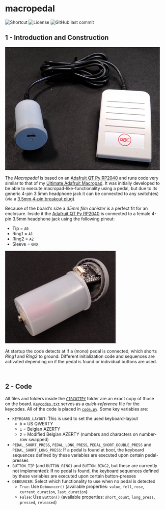 # macropedal

![Shortcut](https://img.shields.io/badge/website-macropedal.brechtve.be-yellow)
![License](https://img.shields.io/badge/licence-MIT-blue)
![GitHub last commit](https://img.shields.io/github/last-commit/Fescron/macropedal.svg)

## 1 - Introduction and Construction

<img src="img/pedal.png" height=400 alt="Macropedal">

The *Macropedal* is based on an [Adafruit QT Py RP2040](https://www.adafruit.com/product/4900) and runs code very similar to that of my [Ultimate Adafruit Macropad](https://github.com/Fescron/Ultimate_Adafruit_MacroPad). It was initially developed to be able to execute macropad-like-functionality using a pedal, but due to its generic 4-pin 3.5mm headphone jack it can be connected to any switch(es) (via a [3.5mm 4-pin breakout plug](https://www.adafruit.com/product/2914)).

Because of the board's size a *35mm film canister* is a perfect fit for an enclosure. Inside it the [Adafruit QT Py RP2040](https://www.adafruit.com/product/4900) is connected to a female 4-pin 3.5mm headphone jack using the following pinout:

- Tip = `A0`
- Ring1 = `A1`
- Ring2 = `A2`
- Sleeve = `GND`

<img src="img/casing.png" height=300 alt="35mm film canister as a casing">

At startup the code detects at if a (mono) pedal is connected, which shorts *Ring1* and *Ring2* to ground. Different initialization code and sequences are activated depending on if the pedal is found or individual buttons are used.

<br/>

## 2 - Code

All files and folders inside the [`CIRCUITPY`](CIRCUITPY/) folder are an exact copy of those on the board. [`Keycodes.txt`](CIRCUITPY/Keycodes.txt) serves as a *quick-reference* file for the keycodes. All of the code is placed in [`code.py`](CIRCUITPY/code.py). Some key variables are:

- `KEYBOARD_LAYOUT`: This is used to set the used keyboard-layout
  - `0` = US QWERTY
  - `1` = Belgian AZERTY
  - `2` = Modified Belgian AZERTY (numbers and characters on number-row swapped)
- `PEDAL_SHORT_PRESS`, `PEDAL_LONG_PRESS`, `PEDAL_SHORT_DOUBLE_PRESS` and `PEDAL_SHORT_LONG_PRESS`: If a pedal is found at boot, the keyboard sequences defined by these variables are executed upon certain pedal-presses
- `BUTTON_TIP` (and `BUTTON_RING1` and `BUTTON_RING2`, but these are currently not implemented): If no pedal is found, the keyboard sequences defined by these variables are executed upon certain button-presses
- `DEBOUNCER`: Select which functionality to use when no pedal is detected
  - `True`: Use `Debouncer()` (available properties: `value`, `fell`, `rose`, `current_duration`, `last_duration`)
  - `False`: Use `Button()` (available properties: `short_count`, `long_press`, `pressed`, `released`)
